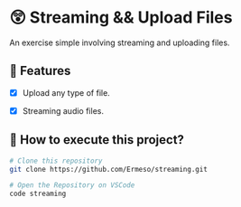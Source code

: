 # 😲 Streaming && Upload Files

An exercise simple involving streaming and uploading files.

## 📝 Features

- [x] Upload any type of file.

- [x] Streaming audio files.

## 🚀 How to execute this project?

```bash
# Clone this repository
git clone https://github.com/Ermeso/streaming.git

# Open the Repository on VSCode
code streaming
```
